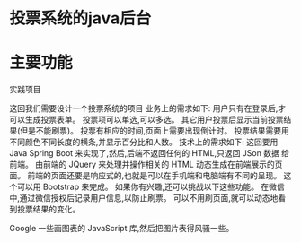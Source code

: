 # 投票系统的java后台
# 主要功能

实践项目



这回我们需要设计一个投票系统的项目
业务上的需求如下:
用户只有在登录后,才可以生成投票表单。
投票项可以单选,可以多选。
其它用户投票后显示当前投票结果(但是不能刷票)。
投票有相应的时间,页面上需要出现倒计时。
投票结果需要用不同颜色不同长度的横条,并显示百分比和人数。
技术上的需求如下:
这回要用 Java Spring Boot 来实现了,然后,后端不返回任何的 HTML,只返回 JSon 数据
给前端。
由前端的 JQuery 来处理并操作相关的 HTML 动态生成在前端展示的页面。
前端的页面还要是响应式的,也就是可以在手机端和电脑端有不同的呈现。 这个可以用
Bootstrap 来完成。
如果你有兴趣,还可以挑战以下这些功能。
在微信中,通过微信授权后记录用户信息,以防止刷票。
可以不用刷页面,就可以动态地看到投票结果的变化。

Google 一些画图表的 JavaScript 库,然后把图片表得风骚一些。
